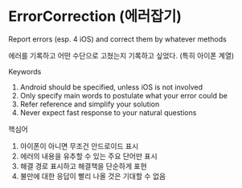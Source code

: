# ErrorCorrection (에러잡기)
Report errors (esp. 4 iOS) and correct them by whatever methods

에러를 기록하고 어떤 수단으로 고쳤는지 기록하고 싶었다. (특히 아이폰 계열)

Keywords
1. Android should be specified, unless iOS is not involved
2. Only specify main words to postulate what your error could be
3. Refer reference and simplify your solution
4. Never expect fast response to your natural questions

핵심어
1. 아이폰이 아니면 무조건 안드로이드 표시
2. 에러의 내용을 유추할 수 있는 주요 단어만 표시
3. 해결 경로 표시하고 해결책을 단순하게 표현 
4. 불만에 대한 응답이 빨리 나올 것은 기대할 수 없음 
